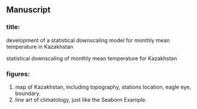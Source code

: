 ## Manuscript

### title: 
development of a statistical downscaling model for monthly mean temperature in Kazakhstan

statistical downscaling of monthly mean temperature for Kazakhstan






### figures:
1. map of Kazakhstan, including topography, stations location, eagle eye, boundary.
2. line art of climatology, just like the Seaborn Example.
